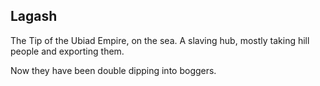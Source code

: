 ## Lagash
The Tip of the Ubiad Empire, on the sea. A slaving hub, mostly taking hill people and exporting them. 

Now they have been double dipping into boggers.
